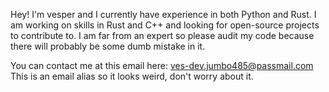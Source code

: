 Hey! I'm vesper and I currently have experience in both Python and Rust. I am working on skills in Rust and C++ and looking for open-source projects to contribute to.
I am far from an expert so please audit my code because there will probably be some dumb mistake in it.

You can contact me at this email here: ves-dev.jumbo485@passmail.com
This is an email alias so it looks weird, don't worry about it.

<!---
PythonRail/PythonRail is a ✨ special ✨ repository because its `README.md` (this file) appears on your GitHub profile.
You can click the Preview link to take a look at your changes.
--->

